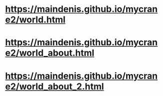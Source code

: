 # https://maindenis.github.io/mycrane2/world.html
# https://maindenis.github.io/mycrane2/world_about.html
# https://maindenis.github.io/mycrane2/world_about_2.html